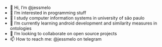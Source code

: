 - 👋 Hi, I’m @jessmelo
- 👀 I’m interested in programming stuff
- 📓 I study computer information systems in university of são paulo
- 🌱 I’m currently learning android development and similarity measures in ontologies
- 💞️ I’m looking to collaborate on open source projects
- 📫 How to reach me: @jessmelo on telegram

<!---
jessmelo/jessmelo is a ✨ special ✨ repository because its `README.md` (this file) appears on your GitHub profile.
You can click the Preview link to take a look at your changes.
--->
